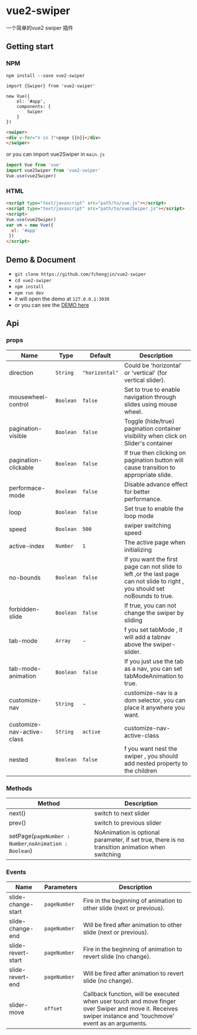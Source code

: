 # vue2-swiper
 一个简单的vue2 swiper 插件

## Getting start
### NPM
```bush
npm install --save vue2-swiper
```
```javascrit
import {Swiper} from 'vue2-swiper'

new Vue({
    el: '#app',
    components: {
        Swiper
    }
})
```
```html
<swiper>
<div v-for="n in 3">page {{n}}</div>
</swiper>
```
or you can import vue2Swiper in `main.js`
```javascript
import Vue from 'vue'
import vue2Swiper from 'vue2-swiper'
Vue.use(vue2Swiper)
```
### HTML
```html
<script type="text/javascript" src="path/to/vue.js"></script>
<script type="text/javascript" src="path/to/vue2Swiper.js"></script>
<script>
Vue.use(vue2Swiper)
var vm = new Vue({
  el: '#app'
 })
</script>
```

## Demo & Document
- `git clone https://github.com/fchengjin/vue2-swiper`
- `cd vue2-swiper`
- `npm install`
- `npm run dev`
- it will open the demo at `127.0.0.1:3030`
- or you can see the [DEMO here](https://fchengjin.github.io/vue2-swiper/)

## Api
### props
| Name                 | Type      | Default      | Description                                                        |
|----------------------|-----------|--------------|--------------------------------------------------------------------|
| direction            | `String`  | `"horizontal"` | Could be 'horizontal' or 'vertical' (for vertical slider).         |
| mousewheel-control   | `Boolean` | `false`       | Set to true to enable navigation through slides using mouse wheel. |
| pagination-visible   | `Boolean` | `false`      | Toggle (hide/true) pagination container visibility when click on Slider's container    |
| pagination-clickable | `Boolean` | `false`      | If true then clicking on pagination button will cause transition to appropriate slide. |
| performace-mode      | `Boolean` | `false`      | Disable advance effect for better performance.                     |
| loop                 | `Boolean` | `false`      | Set true to enable the loop mode                         |
| speed                | `Boolean` | `500`        | swiper switching speed |
| active-index          | `Number`  |    `1`       | The active page when initializing |
| no-bounds            | `Boolean` | `false`      | If you want the first page can not slide to left ,or the last page can not slide to right , you should set noBounds to true. |
| forbidden-slide      | `Boolean` | `false`      | If true, you can not change the swiper by sliding  |
| tab-mode  | `Array`  |    -       | f you set tabMode , it will add a tabnav above the swiper-slider. |
| tab-mode-animation   | `Boolean` | `false`      |  If you just use the tab as a nav, you can set tabModeAnimation to true. |
| customize-nav  | `String`  | -| customize-nav is a dom selector, you can place it anywhere you want.  |
| customize-nav-active-class | `String`  |   `active`   |  customize-nav-active-class |
| nested                | `Boolean` |    `false`   | f you want nest the swiper , you should add nested property to the children |

### Methods
| Method            | Description              |
|-------------------|--------------------------|
| next()            | switch to next slider            |
| prev()            | switch to previous slider        |
| setPage(`pageNumber : Number`,`noAnimation : Boolean`) | NoAnimation is optional parameter, if set true, there is no transition animation when switching|

### Events
| Name                            | Parameters | Description                                                                                                                                                  |
|--------------------|------------|--------------------------------------------------------------------------------------------------------------------------------------------------------------|
| slide-change-start | `pageNumber`     | Fire in the beginning of animation to other slide (next or previous).                                                                                        |
| slide-change-end   | `pageNumber`     | Will be fired after animation to other slide (next or previous).                                                                                             |
| slide-revert-start | `pageNumber`     | Fire in the beginning of animation to revert slide (no change).                                                                                              |
| slide-revert-end   | `pageNumber`     | Will be fired after animation to revert slide (no change).                                                                                                   |
| slider-move        | `offset`         | Callback function, will be executed when user touch and move finger over Swiper and move it. Receives swiper instance and 'touchmove' event as an arguments. |